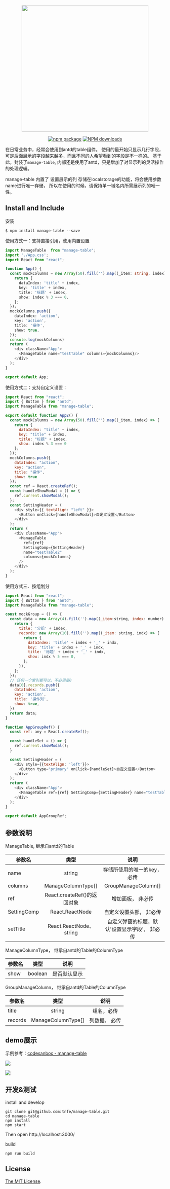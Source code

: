 <p align="center">
  <img width="400px" src="https://github.com/tnfe/manage-table/blob/master/img/logo.png?raw=true" />
</p>

<p align="center">
<a href="https://www.npmjs.org/package/manage-table"><img title="npm package" src="https://img.shields.io/npm/v/manage-table.svg" /></a>
<a href="https://npmjs.org/package/manage-table"><img title="NPM downloads" src="http://img.shields.io/npm/dm/manage-table.svg" /></a>
</p>

在日常业务中，经常会使用到antd的table组件。
使用的最开始只显示几行字段，可是后面展示的字段越来越多，而且不同的人希望看到的字段是不一样的。
基于此，封装了`manage-table`, 内部还是使用了antd，只是增加了对显示列的灵活操作的处理逻辑。

manage-table 内置了 设置展示的列 存储在localstorage的功能，将会使用参数name进行唯一存储，
所以在使用的时候，请保持单一域名内所需展示列的唯一性。

## Install and Include
安装
```shell script
$ npm install manage-table --save
```
使用方式一：支持直接引用，使用内置设置
```typescript
import ManageTable  from "manage-table";
import './App.css';
import React from "react";

function App() {
  const mockColumns = new Array(50).fill('').map((_item: string, index) => {
    return {
      dataIndex: 'title' + index,
      key: 'title' + index,
      title: '标题' + index,
      show: index % 3 === 0,
    };
  });
  mockColumns.push({
    dataIndex: 'action',
    key: 'action',
    title: '操作',
    show: true,
  });
  console.log(mockColumns)
  return (
    <div className="App">
      <ManageTable name="testTable" columns={mockColumns}/>
    </div>
  );
}

export default App;

```
使用方式二：支持自定义设置：
```javascript
import React from "react";
import { Button } from "antd";
import ManageTable from "manage-table";

export default function App2() {
  const mockColumns = new Array(50).fill("").map((_item, index) => {
    return {
      dataIndex: "title" + index,
      key: "title" + index,
      title: "标题" + index,
      show: index % 3 === 0
    };
  });
  mockColumns.push({
    dataIndex: "action",
    key: "action",
    title: "操作",
    show: true
  });
  const ref = React.createRef();
  const handleShowModal = () => {
    ref.current.showModal();
  };
  const SettingHeader = (
    <div style={{ textAlign: "left" }}>
      <Button onClick={handleShowModal}>自定义设置</Button>
    </div>
  );
  return (
    <div className="App">
      <ManageTable
        ref={ref}
        SettingComp={SettingHeader}
        name="testTable2"
        columns={mockColumns}
      />
    </div>
  );
}

```
使用方式三、按组划分
```javascript
import React from "react";
import { Button } from "antd";
import ManageTable from "manage-table";

const mockGroup = () => {
  const data = new Array(4).fill('').map((_item:string, index: number) => {
    return {
      title: '分组' + index,
      records: new Array(10).fill('').map((_item: string, indx) => {
        return {
          dataIndex: 'title' + index + '_' + indx,
          key: 'title' + index + '_' + indx,
          title: '标题' + index + '_' + indx,
          show: indx % 5 === 0,
        };
      }),
    };
  });
  // 任何一个索引都可以，不必须是0
  data[0].records.push({
    dataIndex: 'action',
    key: 'action',
    title: '操作列',
    show: true,
  })
  return data;
}

function AppGroupRef() {
  const ref: any = React.createRef();

  const handleSet = () => {
    ref.current.showModal();
  }

  const SettingHeader = (
    <div style={{textAlign: 'left'}}>
      <Button type="primary" onClick={handleSet}>自定义设置</Button>
    </div>
  );
  return (
    <div className="App">
      <ManageTable ref={ref} SettingComp={SettingHeader} name="testTableGroup" columns={mockGroup()}/>
    </div>
  );
}

export default AppGroupRef;
```


## 参数说明

ManageTable, 继承自antd的Table

| **参数名**     | **类型**     | **说明**     |
| ---------- | :-----------:  | :-----------: |
| name | string | 存储所使用的唯一的key，必传
| columns | ManageColumnType[] | GroupManageColumn[] | 列数据， 必传
| ref | React.createRef()的返回对象 | 增加面板， 非必传
| SettingComp | React.ReactNode | 自定义设置头部， 非必传
| setTitle | React.ReactNode、string | 自定义弹窗的标题，默认'设置显示字段'， 非必传

ManageColumnType， 继承自antd的Table的ColumnType

| **参数名**     | **类型**     | **说明**     |
| ---------- | :-----------:  | :-----------: |
| show | boolean | 是否默认显示 |

GroupManageColumn， 继承自antd的Table的ColumnType

| **参数名**     | **类型**     | **说明**     |
| ---------- | :-----------:  | :-----------: |
| title | string | 组名，必传 |
| records | ManageColumnType[] | 列数据， 必传 |

## demo展示
示例参考：[codesanbox - manage-table](https://codesandbox.io/s/sad-jones-2tgf5)

![](https://github.com/tnfe/manage-table/blob/master/img/lia.png?raw=true)

![](https://github.com/tnfe/manage-table/blob/master/img/demo.png?raw=true)

## 开发&测试

install and develop
```shell script
git clone git@github.com:tnfe/manage-table.git
cd manage-table
npm install
npm start
```
Then open http://localhost:3000/

build 
```
npm run build
```


## License

[The MIT License](https://opensource.org/licenses/MIT).
